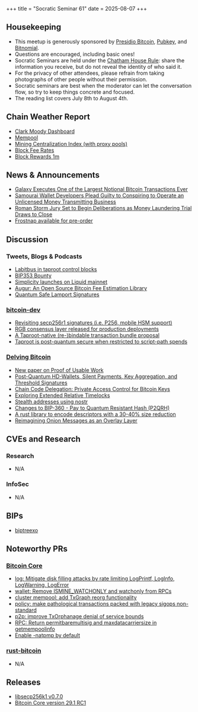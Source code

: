 +++
title = "Socratic Seminar 61"
date = 2025-08-07
+++

Housekeeping
------------

- This meetup is generously sponsored by [Presidio Bitcoin](https://www.presidiobitcoin.org/), [Pubkey](https://pubkey.bar/), and [Bitnomial](https://bitnomial.com).
- Questions are encouraged, including basic ones!
- Socratic Seminars are held under the [Chatham House Rule](https://www.chathamhouse.org/about-us/chatham-house-rule): share the information you receive, but do not reveal the identity of who said it.
- For the privacy of other attendees, please refrain from taking photographs of other people without their permission.
- Socratic seminars are best when the moderator can let the conversation flow, so try to keep things concrete and focused.
- The reading list covers July 8th to August 4th.

Chain Weather Report
--------------------

- [Clark Moody Dashboard](https://dashboard.clarkmoody.com/)
- [Mempool](https://mempool.space/graphs/mempool#1m)
- [Mining Centralization Index (with proxy pools)](https://mainnet.observer/charts/mining-pools-centralization-index-with-proxy-pools/?c)
- [Block Fee Rates](https://mempool.space/graphs/mining/block-fee-rates#1m)
- [Block Rewards 1m](https://mempool.space/graphs/mining/block-rewards#1m)

News & Announcements
--------------------

- [Galaxy Executes One of the Largest Notional Bitcoin Transactions Ever](https://investor.galaxy.com/news/news-details/2025/Galaxy-Executes-One-of-the-Largest-Notional-Bitcoin-Transactions-Ever/default.aspx)
- [Samourai Wallet Developers Plead Guilty to Conspiring to Operate an Unlicensed Money Transmitting Business](https://bitcoinmagazine.com/news/samourai-wallet-developers-plead-guilty)
- [Roman Storm Jury Set to Begin Deliberations as Money Laundering Trial Draws to Close](https://www.coindesk.com/policy/2025/07/30/jury-set-to-begin-deliberations-as-roman-storm-s-money-laundering-trial-draws-to-close)
- [Frostnap available for pre-order](https://frostsnap.com)

Discussion
----------

### Tweets, Blogs & Podcasts

- [Labitbus in taproot control blocks](https://x.com/mononautical/status/1951683985957851367)
- [BIP353 Bounty](https://x.com/TheBlueMatt/status/1945603864666743240)
- [Simplicity launches on Liquid mainnet](https://blog.blockstream.com/simplicity-launches-on-liquid-mainnet/)
- [Augur: An Open Source Bitcoin Fee Estimation Library](https://engineering.block.xyz/blog/augur-an-open-source-bitcoin-fee-estimation-library)
- [Quantum Safe Lamport Signatures](https://blog.bitmex.com/quantum-safe-lamport-signatures/)

### [bitcoin-dev](https://groups.google.com/g/bitcoindev)

- [Revisiting secp256r1 signatures (i.e. P256, mobile HSM support)](https://groups.google.com/g/bitcoindev/c/XSYL0gx0cDM)
- [RGB consensus layer released for production deployments](https://groups.google.com/g/bitcoindev/c/LzMGclBdaUc)
- [A Taproot-native (re-)bindable transaction bundle proposal](https://groups.google.com/g/bitcoindev/c/5wLThgegha4)
- [Taproot is post-quantum secure when restricted to script-path spends](https://groups.google.com/g/bitcoindev/c/ydE5u5C0xVc)

### [Delving Bitcoin](https://delvingbitcoin.org/)

- [New paper on Proof of Usable Work](https://delvingbitcoin.org/t/new-paper-on-proof-of-usable-work)
- [Post-Quantum HD-Wallets, Silent Payments, Key Aggregation, and Threshold Signatures](https://delvingbitcoin.org/t/post-quantum-hd-wallets-silent-payments-key-aggregation-and-threshold-signatures)
- [Chain Code Delegation: Private Access Control for Bitcoin Keys](https://delvingbitcoin.org/t/chain-code-delegation-private-access-control-for-bitcoin-keys)
- [Exploring Extended Relative Timelocks](https://delvingbitcoin.org/t/exploring-extended-relative-timelocks)
- [Stealth addresses using nostr](https://delvingbitcoin.org/t/stealth-addresses-using-nostr)
- [Changes to BIP-360 - Pay to Quantum Resistant Hash (P2QRH)](https://delvingbitcoin.org/t/changes-to-bip-360-pay-to-quantum-resistant-hash-p2qrh)
- [A rust library to encode descriptors with a 30-40% size reduction](https://delvingbitcoin.org/t/a-rust-library-to-encode-descriptors-with-a-30-40-size-reduction)
- [Reimagining Onion Messages as an Overlay Layer](https://delvingbitcoin.org/t/reimagining-onion-messages-as-an-overlay-layer)

CVEs and Research
-----------------

### Research
- N/A

### InfoSec
- N/A

BIPs
----

- [biptreexo](https://github.com/utreexo/biptreexo)

Noteworthy PRs
--------------

### [Bitcoin Core](https://github.com/bitcoin/bitcoin)
- [log: Mitigate disk filling attacks by rate limiting LogPrintf, LogInfo, LogWarning, LogError](https://github.com/bitcoin/bitcoin/pull/32604)
- [wallet: Remove ISMINE_WATCHONLY and watchonly from RPCs](https://github.com/bitcoin/bitcoin/pull/32618)
- [cluster mempool: add TxGraph reorg functionality](https://github.com/bitcoin/bitcoin/pull/31553)
- [policy: make pathological transactions packed with legacy sigops non-standard](https://github.com/bitcoin/bitcoin/pull/32521)
- [p2p: improve TxOrphanage denial of service bounds](https://github.com/bitcoin/bitcoin/pull/31829)
- [RPC: Return permitbaremultisig and maxdatacarriersize in getmempoolinfo](https://github.com/bitcoin/bitcoin/pull/29954)
- [Enable -natpmp by default](https://github.com/bitcoin/bitcoin/pull/33004)

### [rust-bitcoin](https://github.com/rust-bitcoin/rust-bitcoin)
- N/A


Releases
--------

- [libsecp256k1 v0.7.0](https://github.com/bitcoin-core/secp256k1/releases/tag/v0.7.0)
- [Bitcoin Core version 29.1 RC1](https://github.com/bitcoin/bitcoin/blob/v29.1rc1/doc/release-notes.md)
